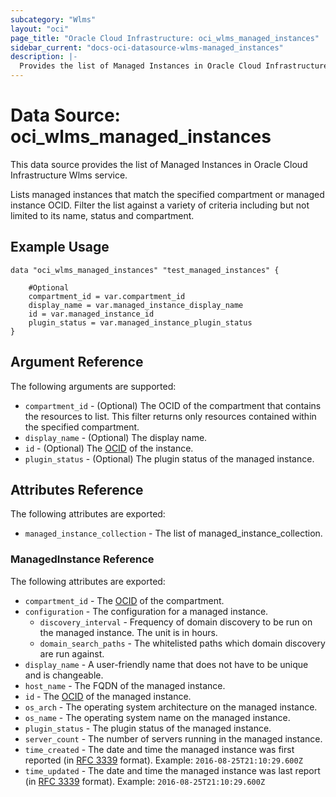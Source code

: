```yaml
---
subcategory: "Wlms"
layout: "oci"
page_title: "Oracle Cloud Infrastructure: oci_wlms_managed_instances"
sidebar_current: "docs-oci-datasource-wlms-managed_instances"
description: |-
  Provides the list of Managed Instances in Oracle Cloud Infrastructure Wlms service
---
```


# Data Source: oci_wlms_managed_instances
This data source provides the list of Managed Instances in Oracle Cloud Infrastructure Wlms service.

Lists managed instances that match the specified compartment or managed instance OCID. Filter the list against a variety of criteria including but not limited to its name, status and compartment.


## Example Usage

```hcl
data "oci_wlms_managed_instances" "test_managed_instances" {

	#Optional
	compartment_id = var.compartment_id
	display_name = var.managed_instance_display_name
	id = var.managed_instance_id
	plugin_status = var.managed_instance_plugin_status
}
```

## Argument Reference

The following arguments are supported:

* `compartment_id` - (Optional) The OCID of the compartment that contains the resources to list. This filter returns  only resources contained within the specified compartment. 
* `display_name` - (Optional) The display name.
* `id` - (Optional) The [OCID](https://docs.cloud.oracle.com/iaas/Content/General/Concepts/identifiers.htm) of the instance.
* `plugin_status` - (Optional) The plugin status of the managed instance. 


## Attributes Reference

The following attributes are exported:

* `managed_instance_collection` - The list of managed_instance_collection.

### ManagedInstance Reference

The following attributes are exported:

* `compartment_id` - The [OCID](https://docs.cloud.oracle.com/iaas/Content/General/Concepts/identifiers.htm) of the compartment.
* `configuration` - The configuration for a managed instance. 
	* `discovery_interval` - Frequency of domain discovery to be run on the managed instance. The unit is in hours.
	* `domain_search_paths` - The whitelisted paths which domain discovery are run against.
* `display_name` - A user-friendly name that does not have to be unique and is changeable.
* `host_name` - The FQDN of the managed instance.
* `id` - The [OCID](https://docs.cloud.oracle.com/iaas/Content/General/Concepts/identifiers.htm) of the managed instance.
* `os_arch` - The operating system architecture on the managed instance.
* `os_name` - The operating system name on the managed instance.
* `plugin_status` - The plugin status of the managed instance.
* `server_count` - The number of servers running in the managed instance.
* `time_created` - The date and time the managed instance was first reported (in [RFC 3339](https://tools.ietf.org/rfc/rfc3339) format).  Example: `2016-08-25T21:10:29.600Z` 
* `time_updated` - The date and time the managed instance was last report (in [RFC 3339](https://tools.ietf.org/rfc/rfc3339) format).  Example: `2016-08-25T21:10:29.600Z` 

